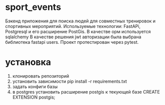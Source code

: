 # sport_events
Бэкенд приложения для поиска людей для совместных тренировок и спортивных мероприятий. 
Используемые технологии:
FastAPi, Postgresql и его расширение PostGis.
В качестве орм используется sqlalchemy
В качестве решения jwt  авторизации была выбрана библиотека fastapi users.
Проект протестирован через pytest.
# установка 
1. клонировать репозиторий
2. установить зависимости pip install -r requirements.txt
3. задать конфиги базы
4. в postgres установить расширение postgis к текующей базе CREATE EXTENSION postgis;
